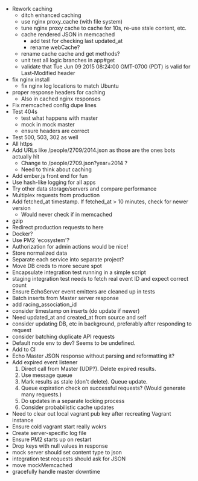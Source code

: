 * Rework caching
  * ditch enhanced caching
  * use nginx proxy_cache (with file system)
  * tune nginx proxy cache to cache for 10s, re-use stale content, etc.
  * cache rendered JSON in memcached
    * add test for checking last updated_at
    * rename webCache?
  * rename cache cache and get methods?
  * unit test all logic branches in app#get
  * validate that Tue Jun 09 2015 08:24:00 GMT-0700 (PDT) is valid for Last-Modified header
* fix nginx install
  * fix nginx log locations to match Ubuntu
* proper response headers for caching
  * Also in cached nginx responses
* Fix memcached config dupe lines
* Test 404s
  * test what happens with master
  * mock in mock master
  * ensure headers are correct
* Test 500, 503, 302 as well
* All https
* Add URLs like /people/2709/2014.json as those are the ones bots actually hit
  * Change to /people/2709.json?year=2014 ?
  * Need to think about caching
* Add ember.js front end for fun
* Use hash-like logging for all apps
* Try other data storage/servers and compare performance
* Multiplex requests from production
* Add fetched_at timestamp. If fetched_at > 10 minutes, check for newer version
  * Would never check if in memcached
* gzip
* Redirect production requests to here
* Docker?
* Use PM2 'ecosystem'?
* Authorization for admin actions would be nice!
* Store normalized data
* Separate each service into separate project?
* Move DB creds to more secure spot
* Encapsulate integration test running in a simple script
* staging integration test needs to fetch real event ID and expect correct count
* Ensure EchoServer event emitters are cleaned up in tests
* Batch inserts from Master server response
* add racing_association_id
* consider timestamp on inserts (do update if newer)
* Need updated_at and created_at from source and self
* consider updating DB, etc in background, preferably after responding to request
* consider batching duplicate API requests
* Default node env to dev? Seems to be undefined.
* Add to CI
* Echo Master JSON response without parsing and reformatting it?
* Add expired event listener
  1. Direct call from Master (UDP?). Delete expired results.
  2. Use message queue
  3. Mark results as stale (don't delete). Queue update.
  4. Queue expiration check on successful requests? (Would generate many requests.)
  5. Do updates in a separate locking process
  6. Consider probabilistic cache updates
* Need to clear out local vagrant pub key after recreating Vagrant instance
* Ensure cold vagrant start really wokrs
* Create server-specific log file
* Ensure PM2 starts up on restart
* Drop keys with null values in response
* mock server should set content type to json
* integration test requests should ask for JSON
* move mockMemcached
* gracefully handle master downtime
